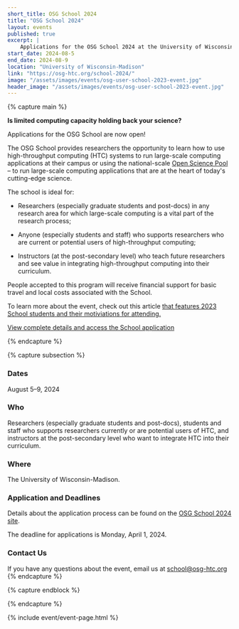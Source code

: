 ```yaml
---
short_title: OSG School 2024
title: "OSG School 2024"
layout: events
published: true
excerpt: |
    Applications for the OSG School 2024 at the University of Wisconsin-Madison are now open!
start_date: 2024-08-5
end_date: 2024-08-9
location: "University of Wisconsin-Madison"
link: "https://osg-htc.org/school-2024/"
image: "/assets/images/events/osg-user-school-2023-event.jpg"
header_image: "/assets/images/events/osg-user-school-2023-event.jpg"
---
```


{% capture main %}

**Is limited computing capacity holding back your science?** 

Applications for the OSG School are now open!

The OSG School provides researchers the opportunity to learn how to use high-throughput computing (HTC) systems to run large-scale computing applications at their campus or using the national-scale [Open Science Pool](https://osg-htc.org/services/open_science_pool.html) – to run large-scale computing applications that are at the heart of today's cutting-edge science.

The school is ideal for:

* Researchers (especially graduate students and post-docs) in any research area for which large-scale computing is a vital part of the research process;

* Anyone (especially students and staff) who supports researchers who are current or potential users of high-throughput computing;

* Instructors (at the post-secondary level) who teach future researchers and see value in integrating high-throughput computing into their curriculum.

People accepted to this program will receive financial support for basic travel and local costs associated with the School.
  
To learn more about the event, check out this article [that features 2023 School students and their motiviations for attending.](https://chtc.cs.wisc.edu/OSG-School.html)

[View complete details and access the School application](https://osg-htc.org/school-2024)


{% endcapture %}


{% capture subsection %}
### Dates

August 5–9, 2024

### Who

Researchers (especially graduate students and post-docs), students and staff who supports researchers currently or are potential users of HTC, and instructors at the post-secondary level who want to integrate HTC into their curriculum.
 
### Where

The University of Wisconsin-Madison.

### Application and Deadlines
Details about the application process can be found on the [OSG School 2024 site](https://osg-htc.org/school-2024).

The deadline for applications is Monday, April 1, 2024.

### Contact Us

If you have any questions about the event, email us at [school@osg-htc.org](mailto:school@osg-htc.org)
{% endcapture %}

{% capture endblock %}


{% endcapture %}

{% include event/event-page.html %}
